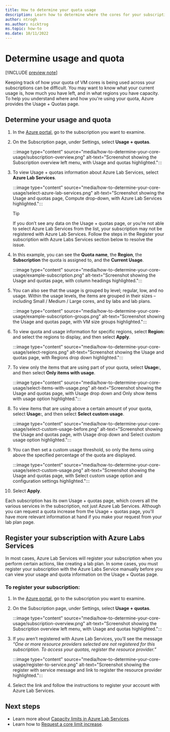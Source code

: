 ```yaml
--- 
title: How to determine your quota usage 
description: Learn how to determine where the cores for your subscription are used and if you have any spare capacity against your quota.  
author: ntrogh
ms.author: nicktrog
ms.topic: how-to 
ms.date: 10/11/2022 
--- 
```


# Determine usage and quota  

[!INCLUDE [preview note](./includes/lab-services-new-update-focused-article.md)]

Keeping track of how your quota of VM cores is being used across your subscriptions can be difficult. You may want to know what your current usage is, how much you have left, and in what regions you have capacity. To help you understand where and how you're using your quota, Azure provides the Usage + Quotas page.

## Determine your usage and quota

1. In the [Azure portal](https://portal.azure.com), go to the subscription you want to examine.

1. On the Subscription page, under Settings, select **Usage + quotas**.

   :::image type="content" source="media/how-to-determine-your-core-usage/subscription-overview.png" alt-text="Screenshot showing the Subscription overview left menu, with Usage and quotas highlighted.":::

1. To view Usage + quotas information about Azure Lab Services, select **Azure Lab Services**.  

   :::image type="content" source="media/how-to-determine-your-core-usage/select-azure-lab-services.png" alt-text="Screenshot showing the Usage and quotas page, Compute drop-down, with Azure Lab Services highlighted.":::
  
   >[!Tip]
   >If you don’t see any data on the Usage + quotas page, or you’re not able to select Azure Lab Services from the list, your subscription may not be registered with Azure Lab Services.
   >Follow the steps in the Register your subscription with Azure Labs Services section below to resolve the issue.

1. In this example, you can see the **Quota name**, the **Region**, the **Subscription** the quota is assigned to, and the **Current Usage**.

   :::image type="content" source="media/how-to-determine-your-core-usage/example-subscription.png" alt-text="Screenshot showing the Usage and quotas page, with column headings highlighted.":::

1. You can also see that the usage is grouped by level; regular, low, and no usage. Within the usage levels, the items are grouped in their sizes – including Small / Medium / Large cores, and by labs and lab plans.

   :::image type="content" source="media/how-to-determine-your-core-usage/example-subscription-groups.png" alt-text="Screenshot showing the Usage and quotas page, with VM size groups highlighted.":::

1. To view quota and usage information for specific regions, select **Region:** and select the regions to display, and then select **Apply**.

   :::image type="content" source="media/how-to-determine-your-core-usage/select-regions.png" alt-text="Screenshot showing the Usage and quotas page, with Regions drop down highlighted.":::

1. To view only the items that are using part of your quota, select **Usage:**, and then select **Only items with usage**.

   :::image type="content" source="media/how-to-determine-your-core-usage/select-items-with-usage.png" alt-text="Screenshot showing the Usage and quotas page, with Usage drop down and Only show items with usage option highlighted.":::

1. To view items that are using above a certain amount of your quota, select **Usage:**, and then select **Select custom usage**.

   :::image type="content" source="media/how-to-determine-your-core-usage/select-custom-usage-before.png" alt-text="Screenshot showing the Usage and quotas page, with Usage drop down and Select custom usage option highlighted.":::

1. You can then set a custom usage threshold, so only the items using above the specified percentage of the quota are displayed.  

   :::image type="content" source="media/how-to-determine-your-core-usage/select-custom-usage.png" alt-text="Screenshot showing the Usage and quotas page, with Select custom usage option and configuration settings highlighted.":::

1. Select **Apply**.

 Each subscription has its own Usage + quotas page, which covers all the various services in the subscription, not just Azure Lab Services. Although you can request a quota increase from the Usage + quotas page, you'll have more relevant information at hand if you make your request from your lab plan page.

## Register your subscription with Azure Labs Services

In most cases, Azure Lab Services will register your subscription when you perform certain actions, like creating a lab plan. In some cases, you must register your subscription with the Azure Labs Service manually before you can view your usage and quota information on the Usage + Quotas page.  

### To register your subscription:

1. In the [Azure portal](https://portal.azure.com), go to the subscription you want to examine.

1. On the Subscription page, under Settings, select **Usage + quotas**.

   :::image type="content" source="media/how-to-determine-your-core-usage/subscription-overview.png" alt-text="Screenshot showing the Subscription overview left menu, with Usage and quotas highlighted.":::

1. If you aren’t registered with Azure Lab Services, you’ll see the message *“One or more resource providers selected are not registered for this subscription. To access your quotas, register the resource provider.”*  

   :::image type="content" source="media/how-to-determine-your-core-usage/register-to-service.png" alt-text="Screenshot showing the register with service message and link to register the resource provider highlighted.":::

1. Select the link and follow the instructions to register your account with Azure Lab Services.

## Next steps

- Learn more about [Capacity limits in Azure Lab Services](./capacity-limits.md).
- Learn how to [Request a core limit increase](./how-to-request-capacity-increase.md).
